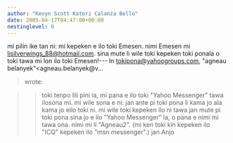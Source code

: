 ```yaml
---
author: "Kevyn Scott Kateri Calanza Bello"
date: 2005-04-17T04:47:00+00:00
nestinglevel: 0
---
```

mi pilin ike tan ni: mi kepeken e ilo toki Emesen. nimi Emesen mi [lisilverwings_88@hotmail.com](mailto://lisilverwings_88@hotmail.com). sina mute li wile toki kepeken toki ponala o toki tawa mi lon ilo toki Emesen!---
 In [tokipona@yahoogroups.com](mailto://tokipona@yahoogroups.com), "agneau belanyek"<agneau.belanyek@v...
> wrote:

>> toki
>> tenpo lili pini la, mi pana e ilo toki "Yahoo Messenger" tawa ilosona
> mi.
>> mi wile sona e ni: jan ante pi toki pona li kama jo ala kama jo eilo
> toki ni. mi wile toki kepeken ilo ni tawa jan mute pi toki pona.sina
> jo e ilo "Yahoo Messenger" la, o pana e nimi mi tawa ona. nimi mi
> li "Agneau2".
>> (mi ken toki kin kepeken ilo "ICQ" kepeken ilo "msn messenger".)
>> jan Anjo